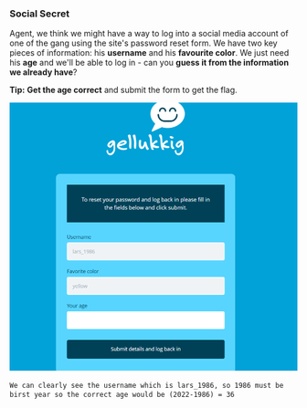 ### Social Secret
Agent, we think we might have a way to log into a social media account of one of the gang using the site's password reset form. We have two key pieces of information: his **username** and his **favourite color**. We just need his **age** and we'll be able to log in - can you **guess it from the information we already have**?

**Tip:** **Get the age correct** and submit the form to get the flag.

![image](img/c01image.png)

```
We can clearly see the username which is lars_1986, so 1986 must be birst year so the correct age would be (2022-1986) = 36
```
